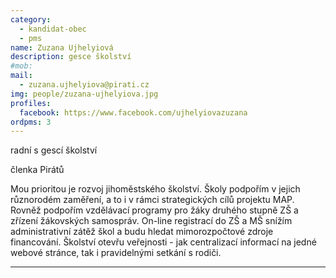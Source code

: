 ```yaml
---
category:
  - kandidat-obec
  - pms
name: Zuzana Ujhelyiová
description: gesce školství
#mob:
mail:
  - zuzana.ujhelyiova@pirati.cz
img: people/zuzana-ujhelyiova.jpg
profiles:
  facebook: https://www.facebook.com/ujhelyiovazuzana
ordpms: 3
---
```


radní s gescí školství

členka Pirátů

Mou prioritou je rozvoj jihoměstského školství. Školy podpořím v jejich různorodém zaměření, a to i v rámci strategických cílů projektu MAP. Rovněž podpořím vzdělávací programy pro žáky druhého stupně ZŠ a zřízení žákovských samospráv. On-line registrací do ZŠ a MŠ snížím administrativní zátěž škol a budu hledat mimorozpočtové zdroje financování. Školství otevřu veřejnosti - jak centralizací informací na jedné webové stránce, tak i pravidelnými setkání s rodiči.

---
